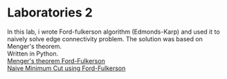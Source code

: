 # Laboratories 2
In this lab, i wrote Ford-fulkerson algorithm (Edmonds-Karp) and used it to naively solve edge connectivity problem.
The solution was based on Menger's theorem.  
Written in Python.  
<a href="https://en.wikipedia.org/wiki/Menger%27s_theorem"> Menger's theorem 
<a href="https://github.com/LucasJezap/GraphAlgorithms/blob/f7346dbedc5d39d56c71efa89b548a2b6e396a88/lab2/fordFulkerson.py#L1"> Ford-Fulkerson  
<a href="https://github.com/LucasJezap/GraphAlgorithms/blob/f7346dbedc5d39d56c71efa89b548a2b6e396a88/lab2/naiveMinimumCut.py#L1"> Naive Minimum Cut using Ford-Fulkerson  

